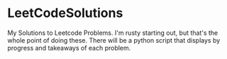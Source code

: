 # LeetCodeSolutions
My Solutions to Leetcode Problems. I'm rusty starting out, but that's the whole point of doing these. There will be a python script that displays by progress and takeaways of each problem.
